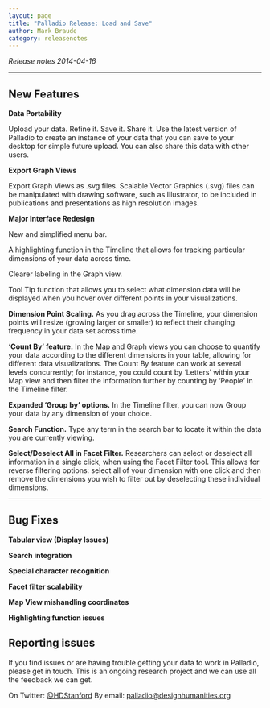```yaml
---
layout: page
title: "Palladio Release: Load and Save"
author: Mark Braude
category: releasenotes
---
```

<!-- 
author: Mark Braude
date:   2014-04-16 11:34:22
-->

*Release notes 2014-04-16*

----

## New Features  

**Data Portability**

Upload your data. Refine it. Save it. Share it.
Use the latest version of Palladio to create an instance of your data that you can save to your desktop for simple future upload. You can also share this data with other users.

**Export Graph Views**

Export Graph Views as .svg files. Scalable Vector Graphics (.svg) files can be manipulated with drawing software, such as Illustrator, to be included in publications and presentations as high resolution images.

**Major Interface Redesign**

New and simplified menu bar.

A highlighting function in the Timeline that allows for tracking particular dimensions of your data across time.

Clearer labeling in the Graph view.

Tool Tip function that allows you to select what dimension data will be displayed when you hover over different points in your visualizations.

**Dimension Point Scaling.** 
As you drag across the Timeline, your dimension points will resize (growing larger or smaller) to reflect their changing frequency in your data set across time.

**‘Count By’ feature.** 
In the Map and Graph views you can choose to quantify your data according to the different dimensions in your table, allowing for different data visualizations. The Count By feature can work at several levels concurrently; for instance, you could count by ‘Letters’ within your Map view and then filter the information further by counting by ‘People’ in the Timeline filter.

**Expanded ‘Group by’ options.** 
In the Timeline filter, you can now Group your data by any dimension of your choice.

**Search Function.** 
Type any term in the search bar to locate it within the data you are currently viewing.

**Select/Deselect All in Facet Filter.** 
Researchers can select or deselect all information in a single click, when using the Facet Filter tool. This allows for reverse filtering options: select all of your dimension with one click and then remove the dimensions you wish to filter out by deselecting these individual dimensions.  

----

## Bug Fixes

**Tabular view (Display Issues)**

**Search integration**

**Special character recognition**

**Facet filter scalability**

**Map View mishandling coordinates**

**Highlighting function issues**

## Reporting issues

If you find issues or are having trouble getting your data to work in Palladio, please get in touch. This is an ongoing research project and we can use all the feedback we can get.

On Twitter: [@HDStanford](http://twitter.com/HDStanford)
By email: <a href="mailto:palladio@designhumanities.org">palladio@designhumanities.org</a>

